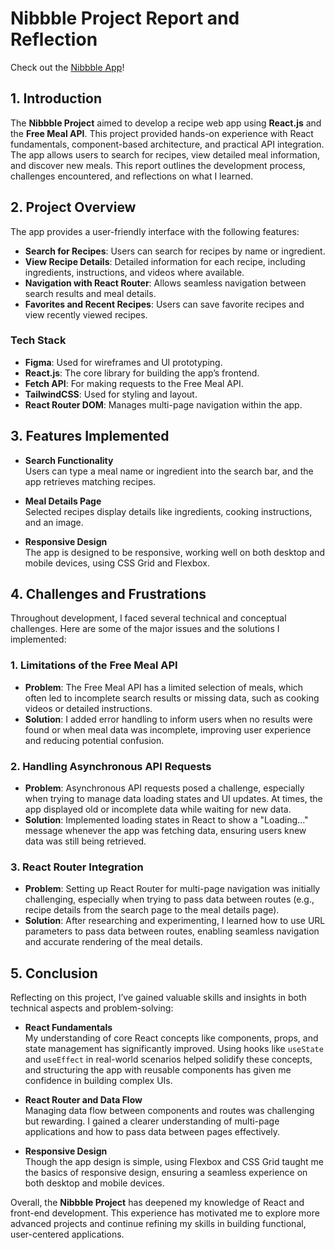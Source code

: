 # Nibbble Project Report and Reflection

Check out the [Nibbble App](https://nibbbleapp.netlify.app/)!

## 1. Introduction

The **Nibbble Project** aimed to develop a recipe web app using **React.js** and the **Free Meal API**. This project provided hands-on experience with React fundamentals, component-based architecture, and practical API integration. The app allows users to search for recipes, view detailed meal information, and discover new meals. This report outlines the development process, challenges encountered, and reflections on what I learned.

## 2. Project Overview

The app provides a user-friendly interface with the following features:

- **Search for Recipes**: Users can search for recipes by name or ingredient.
- **View Recipe Details**: Detailed information for each recipe, including ingredients, instructions, and videos where available.
- **Navigation with React Router**: Allows seamless navigation between search results and meal details.
- **Favorites and Recent Recipes**: Users can save favorite recipes and view recently viewed recipes.

### Tech Stack
- **Figma**: Used for wireframes and UI prototyping.
- **React.js**: The core library for building the app’s frontend.
- **Fetch API**: For making requests to the Free Meal API.
- **TailwindCSS**: Used for styling and layout.
- **React Router DOM**: Manages multi-page navigation within the app.

## 3. Features Implemented

- **Search Functionality**  
  Users can type a meal name or ingredient into the search bar, and the app retrieves matching recipes.

- **Meal Details Page**  
  Selected recipes display details like ingredients, cooking instructions, and an image.

- **Responsive Design**  
  The app is designed to be responsive, working well on both desktop and mobile devices, using CSS Grid and Flexbox.

## 4. Challenges and Frustrations

Throughout development, I faced several technical and conceptual challenges. Here are some of the major issues and the solutions I implemented:

### 1. Limitations of the Free Meal API
   - **Problem**: The Free Meal API has a limited selection of meals, which often led to incomplete search results or missing data, such as cooking videos or detailed instructions.
   - **Solution**: I added error handling to inform users when no results were found or when meal data was incomplete, improving user experience and reducing potential confusion.

### 2. Handling Asynchronous API Requests
   - **Problem**: Asynchronous API requests posed a challenge, especially when trying to manage data loading states and UI updates. At times, the app displayed old or incomplete data while waiting for new data.
   - **Solution**: Implemented loading states in React to show a "Loading..." message whenever the app was fetching data, ensuring users knew data was still being retrieved.

### 3. React Router Integration
   - **Problem**: Setting up React Router for multi-page navigation was initially challenging, especially when trying to pass data between routes (e.g., recipe details from the search page to the meal details page).
   - **Solution**: After researching and experimenting, I learned how to use URL parameters to pass data between routes, enabling seamless navigation and accurate rendering of the meal details.

## 5. Conclusion

Reflecting on this project, I’ve gained valuable skills and insights in both technical aspects and problem-solving:

- **React Fundamentals**  
  My understanding of core React concepts like components, props, and state management has significantly improved. Using hooks like `useState` and `useEffect` in real-world scenarios helped solidify these concepts, and structuring the app with reusable components has given me confidence in building complex UIs.

- **React Router and Data Flow**  
  Managing data flow between components and routes was challenging but rewarding. I gained a clearer understanding of multi-page applications and how to pass data between pages effectively.

- **Responsive Design**  
  Though the app design is simple, using Flexbox and CSS Grid taught me the basics of responsive design, ensuring a seamless experience on both desktop and mobile devices.

Overall, the **Nibbble Project** has deepened my knowledge of React and front-end development. This experience has motivated me to explore more advanced projects and continue refining my skills in building functional, user-centered applications.
